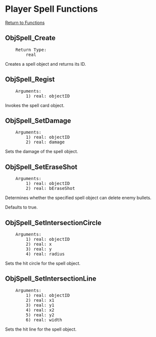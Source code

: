 ﻿# Player Spell Functions

[Return to Functions](./docs.html)

## ObjSpell_Create
<pre>
    Return Type:
        real
</pre>
Creates a spell object and returns its ID.

## ObjSpell_Regist
<pre>
    Arguments:
        1) real: objectID
</pre>
Invokes the spell card object.

## ObjSpell_SetDamage
<pre>
    Arguments:
        1) real: objectID
        2) real: damage
</pre>
Sets the damage of the spell object.

## ObjSpell_SetEraseShot
<pre>
    Arguments:
        1) real: objectID
        2) real: bEraseShot
</pre>
Determines whether the specified spell object can delete enemy bullets.

Defaults to true.

## ObjSpell_SetIntersectionCircle
<pre>
    Arguments:
        1) real: objectID
        2) real: x
        3) real: y
        4) real: radius
</pre>
Sets the hit circle for the spell object.

## ObjSpell_SetIntersectionLine
<pre>
    Arguments:
        1) real: objectID
        2) real: x1
        3) real: y1
        4) real: x2
        5) real: y2
        6) real: width
</pre>
Sets the hit line for the spell object.